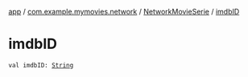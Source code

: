 [app](../../index.md) / [com.example.mymovies.network](../index.md) / [NetworkMovieSerie](index.md) / [imdbID](./imdb-i-d.md)

# imdbID

`val imdbID: `[`String`](https://kotlinlang.org/api/latest/jvm/stdlib/kotlin/-string/index.html)
